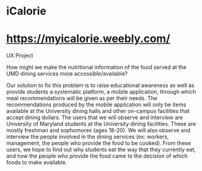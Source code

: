 # iCalorie

# https://myicalorie.weebly.com/

UX Project


How might we make the nutritional information of the food served at the
UMD dining services more accessible/available?

Our solution to fix this problem is to raise educational awareness as well as provide students a systematic platform, a mobile application, through which meal recommendations will be given as per their needs. The recommendations produced by the mobile application will only be items available at the University dining halls and other on-campus facilities that accept dining dollars. The users that we will observe and interview are University of Maryland students at the University dining facilities. These are mostly freshman and sophomores (ages 18-20). We will also observe and interview the people involved in the dining services (ex: workers, management, the people who provide the food to be cooked). From these users, we hope to find out why students eat the way that they currently eat, and how the people who provide the food came to the decision of which foods to make available. 

